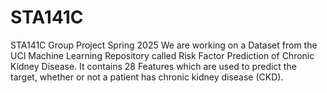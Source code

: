 # STA141C
STA141C Group Project Spring 2025
We are working on a Dataset from the UCI Machine Learning Repository called Risk Factor Prediction of Chronic Kidney Disease. It contains 28 Features which are used to predict the target, whether or not a patient has chronic kidney disease (CKD). 
